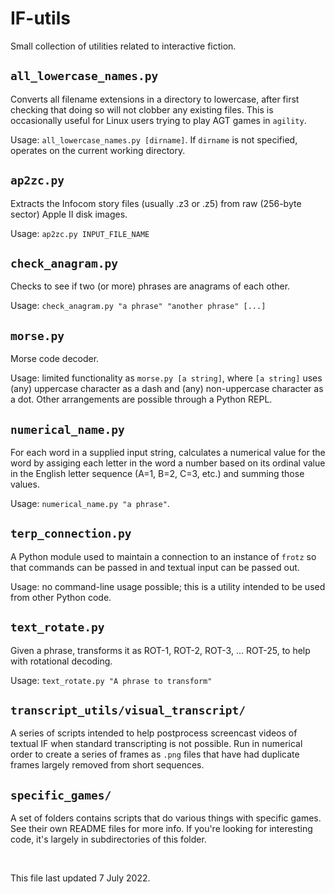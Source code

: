 # IF-utils
Small collection of utilities related to interactive fiction.

## `all_lowercase_names.py`
Converts all filename extensions in a directory to lowercase, after first checking that doing so will not clobber any existing files. This is occasionally useful for Linux users trying to play AGT games in `agility`.

Usage: `all_lowercase_names.py [dirname]`. If `dirname` is not specified, operates on the current working directory.

## `ap2zc.py`
Extracts the Infocom story files (usually .z3 or .z5) from raw (256-byte sector) Apple II disk images.

Usage: `ap2zc.py INPUT_FILE_NAME`

## `check_anagram.py`

Checks to see if two (or more) phrases are anagrams of each other.

Usage: `check_anagram.py "a phrase" "another phrase" [...]`

## `morse.py`

Morse code decoder. 

Usage: limited functionality as `morse.py [a string]`, where `[a string]` uses (any) uppercase character as a dash and (any) non-uppercase character as a dot. Other arrangements are possible through a Python REPL.

## `numerical_name.py`

For each word in a supplied input string, calculates a numerical value for the word by assiging each letter in the word a number based on its ordinal value in the English letter sequence (A=1, B=2, C=3, etc.) and summing those values.

Usage: `numerical_name.py "a phrase"`.

## `terp_connection.py`

A Python module used to maintain a connection to an instance of `frotz` so that commands can be passed in and textual input can be passed out.

Usage: no command-line usage possible; this is a utility intended to be used from other Python code.

## `text_rotate.py`

Given a phrase, transforms it as ROT-1, ROT-2, ROT-3, ... ROT-25, to help with rotational decoding.

Usage: `text_rotate.py "A phrase to transform"`

## `transcript_utils/visual_transcript/`
A series of scripts intended to help postprocess screencast videos of textual IF when standard transcripting is not possible. Run in numerical order to create a series of frames as `.png` files that have had duplicate frames largely removed from short sequences.


## `specific_games/`
A set of folders contains scripts that do various things with specific games. See their own README files for more info. If you're looking for interesting code, it's largely in subdirectories of this folder.

<p>&nbsp;</p>
<footer>This file last updated 7 July 2022.</footer>
